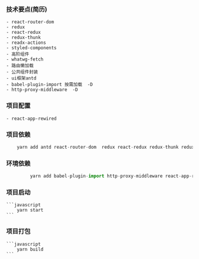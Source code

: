 ### 技术要点(简历)
    - react-router-dom
    - redux
    - react-redux
    - redux-thunk
    - readx-actions
    - styled-components
    - 高阶组件
    - whatwg-fetch
    - 路由懒加载
    - 公共组件封装
    - ui框架antd
    - babel-plugin-import 按需加载  -D
    - http-proxy-middleware  -D

### 项目配置 
    - react-app-rewired 

### 项目依赖
```javascript
    yarn add antd react-router-dom  redux react-redux redux-thunk redux-actions styled-components whatwg-fetch react-loadable
```

### 环境依赖
```javascript
         yarn add babel-plugin-import http-proxy-middleware react-app-rewired customize-cra --dev
```

### 项目启动
    ```javascript
        yarn start
    ```

### 项目打包
    ```javascript
        yarn build
    ```
